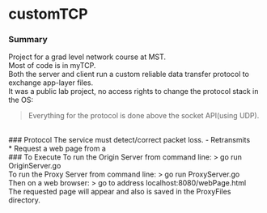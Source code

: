 customTCP
=========

### Summary
Project for a grad level network course at MST. <br>
Most of code is in myTCP. <br>
Both the server and client run a custom reliable data transfer protocol to exchange app-layer files. <br>
It was a public lab project, no access rights to change the protocol stack in the OS:

> Everything for the protocol is done above the socket API(using UDP).

<br>
### Protocol
The service must detect/correct packet loss.
- Retransmits 

<br>
* Request a web page from a 

<br>
### To Execute
To run the Origin Server from command line: 
> go run OriginServer.go 

<br>
To run the Proxy Server from command line: 
> go run ProxyServer.go

<br>
Then on a web browser:
> go to address localhost:8080/webPage.html 

<br>
The requested page will appear and also is saved in the ProxyFiles directory.
